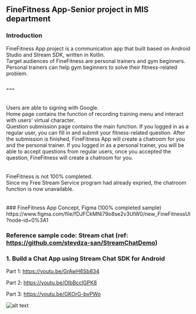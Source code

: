 ## FineFitness App-Senior project in MIS department

### Introduction
FineFitness App project is a communication app that built based on Android Studio and Stream SDK, written in Kotlin.
<br>
Target audiences of FineFitness are personal trainers and gym beginners. Personal trainers can help gym beginners to solve their fitness-related problem.
<br>
### ---
<br>
Users are able to signing with Google.
<br>
Home page contains the function of recording training menu and interact with users' virtual character.
<br>
Question submission page contains the main function. If you logged in as a regular user, you can fill in and submit your fitness-related question. After the submission is finished, FineFitness App will create a chatroom for you and the personal trainer. If you logged in as a personal trainer, you will be able to accept questions from regular users, once you accepted the question, FineFitness will create a chatroom for you.
<br>
<br>
<br>
FineFitness is not 100% completed. 
<br>
Since my Free Stream Service program had already expried, the chatroom function is now unavailable.
<br><br><br>
### FineFitness App Concept, Figma (100% completed sample)
https://www.figma.com/file/fDJFCkMNi79o8se2v3UlW0/new_FineFitnessUI?node-id=0%3A1




### Reference sample code: Stream chat (ref: https://github.com/stevdza-san/StreamChatDemo)
### 1. Build a Chat App using Stream Chat SDK for Android

Part 1: https://youtu.be/GrAwH6Sb834

Part 2: https://youtu.be/OlbBcclGPK8

Part 3: https://youtu.be/GKOrG-bvPWo

![alt text](https://i.postimg.cc/C5mXnG7v/Stream-Chat.png)
